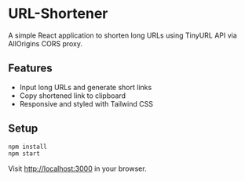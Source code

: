 # URL-Shortener

A simple React application to shorten long URLs using TinyURL API via AllOrigins CORS proxy.

## Features
- Input long URLs and generate short links
- Copy shortened link to clipboard
- Responsive and styled with Tailwind CSS

## Setup

```bash
npm install
npm start
```

Visit [http://localhost:3000](http://localhost:3000) in your browser.
